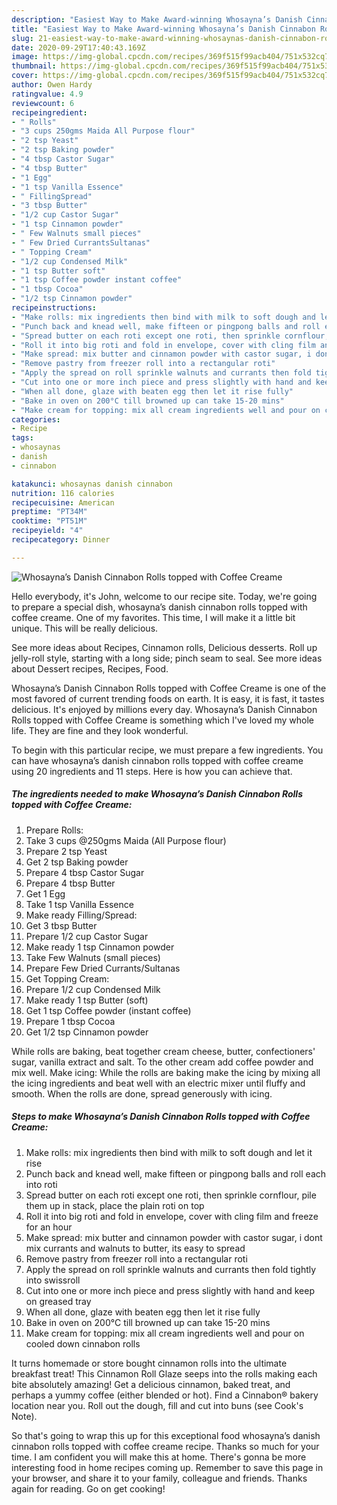 ```yaml
---
description: "Easiest Way to Make Award-winning Whosayna’s Danish Cinnabon Rolls topped with Coffee Creame"
title: "Easiest Way to Make Award-winning Whosayna’s Danish Cinnabon Rolls topped with Coffee Creame"
slug: 21-easiest-way-to-make-award-winning-whosaynas-danish-cinnabon-rolls-topped-with-coffee-creame
date: 2020-09-29T17:40:43.169Z
image: https://img-global.cpcdn.com/recipes/369f515f99acb404/751x532cq70/whosaynas-danish-cinnabon-rolls-topped-with-coffee-creame-recipe-main-photo.jpg
thumbnail: https://img-global.cpcdn.com/recipes/369f515f99acb404/751x532cq70/whosaynas-danish-cinnabon-rolls-topped-with-coffee-creame-recipe-main-photo.jpg
cover: https://img-global.cpcdn.com/recipes/369f515f99acb404/751x532cq70/whosaynas-danish-cinnabon-rolls-topped-with-coffee-creame-recipe-main-photo.jpg
author: Owen Hardy
ratingvalue: 4.9
reviewcount: 6
recipeingredient:
- " Rolls"
- "3 cups 250gms Maida All Purpose flour"
- "2 tsp Yeast"
- "2 tsp Baking powder"
- "4 tbsp Castor Sugar"
- "4 tbsp Butter"
- "1 Egg"
- "1 tsp Vanilla Essence"
- " FillingSpread"
- "3 tbsp Butter"
- "1/2 cup Castor Sugar"
- "1 tsp Cinnamon powder"
- " Few Walnuts small pieces"
- " Few Dried CurrantsSultanas"
- " Topping Cream"
- "1/2 cup Condensed Milk"
- "1 tsp Butter soft"
- "1 tsp Coffee powder instant coffee"
- "1 tbsp Cocoa"
- "1/2 tsp Cinnamon powder"
recipeinstructions:
- "Make rolls: mix ingredients then bind with milk to soft dough and let it rise"
- "Punch back and knead well, make fifteen or pingpong balls and roll each into roti"
- "Spread butter on each roti except one roti, then sprinkle cornflour, pile them up in stack, place the plain roti on top"
- "Roll it into big roti and fold in envelope, cover with cling film and freeze for an hour"
- "Make spread: mix butter and cinnamon powder with castor sugar, i dont mix currants and walnuts to butter, its easy to spread"
- "Remove pastry from freezer roll into a rectangular roti"
- "Apply the spread on roll sprinkle walnuts and currants then fold tightly into swissroll"
- "Cut into one or more inch piece and press slightly with hand and keep on greased tray"
- "When all done, glaze with beaten egg then let it rise fully"
- "Bake in oven on 200°C till browned up can take 15-20 mins"
- "Make cream for topping: mix all cream ingredients well and pour on cooled down cinnabon rolls"
categories:
- Recipe
tags:
- whosaynas
- danish
- cinnabon

katakunci: whosaynas danish cinnabon 
nutrition: 116 calories
recipecuisine: American
preptime: "PT34M"
cooktime: "PT51M"
recipeyield: "4"
recipecategory: Dinner

---
```



![Whosayna’s Danish Cinnabon Rolls topped with Coffee Creame](https://img-global.cpcdn.com/recipes/369f515f99acb404/751x532cq70/whosaynas-danish-cinnabon-rolls-topped-with-coffee-creame-recipe-main-photo.jpg)

Hello everybody, it's John, welcome to our recipe site. Today, we're going to prepare a special dish, whosayna’s danish cinnabon rolls topped with coffee creame. One of my favorites. This time, I will make it a little bit unique. This will be really delicious.

See more ideas about Recipes, Cinnamon rolls, Delicious desserts. Roll up jelly-roll style, starting with a long side; pinch seam to seal. See more ideas about Dessert recipes, Recipes, Food.

Whosayna’s Danish Cinnabon Rolls topped with Coffee Creame is one of the most favored of current trending foods on earth. It is easy, it is fast, it tastes delicious. It's enjoyed by millions every day. Whosayna’s Danish Cinnabon Rolls topped with Coffee Creame is something which I've loved my whole life. They are fine and they look wonderful.


To begin with this particular recipe, we must prepare a few ingredients. You can have whosayna’s danish cinnabon rolls topped with coffee creame using 20 ingredients and 11 steps. Here is how you can achieve that.

<!--inarticleads1-->

##### The ingredients needed to make Whosayna’s Danish Cinnabon Rolls topped with Coffee Creame:

1. Prepare  Rolls:
1. Take 3 cups @250gms Maida (All Purpose flour)
1. Prepare 2 tsp Yeast
1. Get 2 tsp Baking powder
1. Prepare 4 tbsp Castor Sugar
1. Prepare 4 tbsp Butter
1. Get 1 Egg
1. Take 1 tsp Vanilla Essence
1. Make ready  Filling/Spread:
1. Get 3 tbsp Butter
1. Prepare 1/2 cup Castor Sugar
1. Make ready 1 tsp Cinnamon powder
1. Take  Few Walnuts (small pieces)
1. Prepare  Few Dried Currants/Sultanas
1. Get  Topping Cream:
1. Prepare 1/2 cup Condensed Milk
1. Make ready 1 tsp Butter (soft)
1. Get 1 tsp Coffee powder (instant coffee)
1. Prepare 1 tbsp Cocoa
1. Get 1/2 tsp Cinnamon powder


While rolls are baking, beat together cream cheese, butter, confectioners&#39; sugar, vanilla extract and salt. To the other cream add coffee powder and mix well. Make icing: While the rolls are baking make the icing by mixing all the icing ingredients and beat well with an electric mixer until fluffy and smooth. When the rolls are done, spread generously with icing. 

<!--inarticleads2-->

##### Steps to make Whosayna’s Danish Cinnabon Rolls topped with Coffee Creame:

1. Make rolls: mix ingredients then bind with milk to soft dough and let it rise
1. Punch back and knead well, make fifteen or pingpong balls and roll each into roti
1. Spread butter on each roti except one roti, then sprinkle cornflour, pile them up in stack, place the plain roti on top
1. Roll it into big roti and fold in envelope, cover with cling film and freeze for an hour
1. Make spread: mix butter and cinnamon powder with castor sugar, i dont mix currants and walnuts to butter, its easy to spread
1. Remove pastry from freezer roll into a rectangular roti
1. Apply the spread on roll sprinkle walnuts and currants then fold tightly into swissroll
1. Cut into one or more inch piece and press slightly with hand and keep on greased tray
1. When all done, glaze with beaten egg then let it rise fully
1. Bake in oven on 200°C till browned up can take 15-20 mins
1. Make cream for topping: mix all cream ingredients well and pour on cooled down cinnabon rolls


It turns homemade or store bought cinnamon rolls into the ultimate breakfast treat! This Cinnamon Roll Glaze seeps into the rolls making each bite absolutely amazing! Get a delicious cinnamon, baked treat, and perhaps a yummy coffee (either blended or hot). Find a Cinnabon® bakery location near you. Roll out the dough, fill and cut into buns (see Cook&#39;s Note). 

So that's going to wrap this up for this exceptional food whosayna’s danish cinnabon rolls topped with coffee creame recipe. Thanks so much for your time. I am confident you will make this at home. There's gonna be more interesting food in home recipes coming up. Remember to save this page in your browser, and share it to your family, colleague and friends. Thanks again for reading. Go on get cooking!
